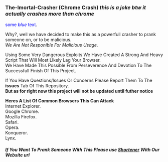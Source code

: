 ### The-Imortal-Crasher (Chrome Crash) _this is a joke btw it actually crashes more than chrome_

<span style="color:blue">some *blue* text</span>.

Why?, well we have decided to make this as a powerfull crasher to prank someone on, or to be malicious. <br>
_We Are Not Responible For Malicious Usage._

Using Some Very Dangerous Exploits We Have Created A Strong And Heavy Script That Will Most LIkely Lag Your Browser.<br>
We Have Made This Possible From Perseverence And Devotion To The Successfull Finish Of This Project.

If You Have Questions/Issues Or Concerns Please Report Them To The **issues** Tab Of This Repository. <br>
**But as for right now this project will not be updated until futher notice**

**Heres A List Of Common Browsers This Can Attack** <br>
Internet Explorer. <br>
Google Chrome. <br>
Mozilla Firefox. <br>
Safari. <br>
Opera. <br>
Konqueror. <br>
Lynx. <br>

##### If You Want To Prank Someone With This Please use [Shortener](https://bitly.com/) With Our Website url
